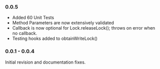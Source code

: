 
### 0.0.5

- Added 60 Unit Tests
- Method Parameters are now extensively validated
- Callback is now optional for Lock.releaseLock(); throws on error when no callback.
- Testing hooks added to obtainWriteLock()

### 0.0.1 - 0.0.4

Initial revision and documentation fixes.
